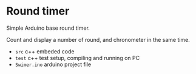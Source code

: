 # Round timer

Simple Arduino base round timer.

Count and display a number of round, and chronometer in the same time.

* `src` c++ embeded code
* `test` c++ test setup, compiling and running on PC
* `Swimer.ino` arduino project file